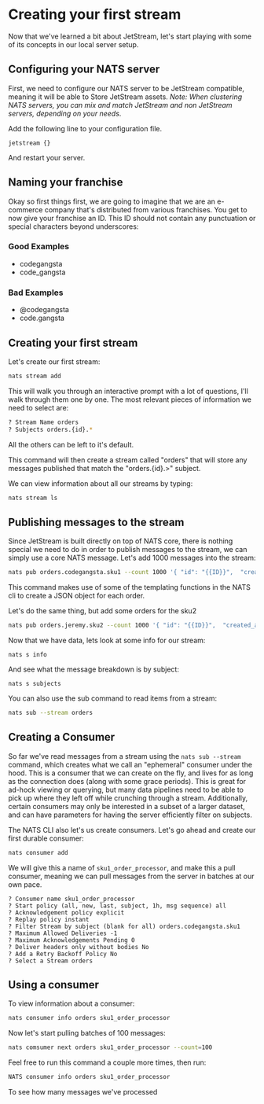 # Creating your first stream

Now that we've learned a bit about JetStream, let's start playing with some of its concepts in our local server setup.

## Configuring your NATS server

First, we need to configure our NATS server to be JetStream compatible, meaning it will be able to Store JetStream assets. *Note: When clustering NATS servers, you can mix and match JetStream and non JetStream servers, depending on your needs*.

Add the following line to your configuration file.

```
jetstream {}
```

And restart your server.

## Naming your franchise

Okay so first things first, we are going to imagine that we are an e-commerce company that's distributed from various franchises. You get to now give your franchise an ID. This ID should not contain any punctuation or special characters beyond underscores:

### Good Examples
- codegangsta
- code_gangsta

### Bad Examples
- @codegangsta
- code.gangsta

## Creating your first stream

Let's create our first stream:

```sh
nats stream add
```

This will walk you through an interactive prompt with a lot of questions, I'll walk through them one by one. The most relevant pieces of information we need to select are:

```sh
? Stream Name orders
? Subjects orders.{id}.*
```

All the others can be left to it's default.

This command will then create a stream called "orders" that will store any messages published that match the "orders.{id}.>" subject.

We can view information about all our streams by typing:

```sh
nats stream ls
```

## Publishing messages to the stream

Since JetStream is built directly on top of NATS core, there is nothing special we need to do in order to publish messages to the stream, we can simply use a core NATS message. Let's add 1000 messages into the stream:

```sh
nats pub orders.codegangsta.sku1 --count 1000 '{ "id": "{{ID}}",  "created_at": "{{TimeStamp}}", "count": {{Count}} }'
```

This command makes use of some of the templating functions in the NATS cli to create a JSON object for each order.

Let's do the same thing, but add some orders for the sku2

```sh
nats pub orders.jeremy.sku2 --count 1000 '{ "id": "{{ID}}",  "created_at": "{{TimeStamp}}", "count": {{Count}} }'
```

Now that we have data, lets look at some info for our stream:

`nats s info`

And see what the message breakdown is by subject:

`nats s subjects`

You can also use the sub command to read items from a stream:

```sh
nats sub --stream orders
```

## Creating a Consumer

So far we've read messages from a stream using the `nats sub --stream` command, which creates what we call an "ephemeral" consumer under the hood. This is a consumer that we can create on the fly, and lives for as long as the connection does (along with some grace periods). This is great for ad-hock viewing or querying, but many data pipelines need to be able to pick up where they left off while crunching through a stream. Additionally, certain consumers may only be interested in a subset of a larger dataset, and can have parameters for having the server efficiently filter on subjects.

The NATS CLI also let's us create consumers. Let's go ahead and create our first durable consumer:

```sh
nats consumer add
```

We will give this a name of `sku1_order_processor`, and make this a pull consumer, meaning we can pull messages from the server in batches at our own pace.

```
? Consumer name sku1_order_processor
? Start policy (all, new, last, subject, 1h, msg sequence) all
? Acknowledgement policy explicit
? Replay policy instant
? Filter Stream by subject (blank for all) orders.codegangsta.sku1
? Maximum Allowed Deliveries -1
? Maximum Acknowledgements Pending 0
? Deliver headers only without bodies No
? Add a Retry Backoff Policy No
? Select a Stream orders
```

## Using a consumer

To view information about a consumer:

```sh
nats consumer info orders sku1_order_processor
```

Now let's start pulling batches of 100 messages:

```sh
nats comsumer next orders sku1_order_processor --count=100
```

Feel free to run this command a couple more times, then run:

```sh
NATS consumer info orders sku1_order_processor
```

To see how many messages we've processed
